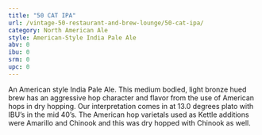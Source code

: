 ```yaml
---
title: "50 CAT IPA"
url: /vintage-50-restaurant-and-brew-lounge/50-cat-ipa/
category: North American Ale
style: American-Style India Pale Ale
abv: 0
ibu: 0
srm: 0
upc: 0
---
```

An American style India Pale Ale. This medium bodied, light bronze hued brew has an aggressive hop character and flavor from the use of American hops in dry hopping. Our interpretation comes in at 13.0 degrees plato with IBU’s in the mid 40’s. The American hop varietals used as Kettle additions were Amarillo and Chinook and this was dry hopped with Chinook as well.
